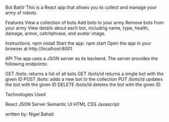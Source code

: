 Bot Battlr This is a React app that allows you to collect and manage your army of robots.

Features View a collection of bots Add bots to your army Remove bots from your army View details about each bot, including name, type, health, damage, armor, catchphrase, and avatar image.

Instructions. npm install Start the app: npm start Open the app in your browser at http://localhost:8001

API The app uses a JSON server as its backend. The server provides the following endpoints:

GET /bots: returns a list of all bots GET /bots/id returns a single bot with the given ID POST /bots: adds a new bot to the collection PUT /bots/id updates the bot with the given ID DELETE /bots/id deletes the bot with the given ID

Technologies Used

React JSON Server Semantic UI HTML CSS Javascript

written by: Nigel Bahati